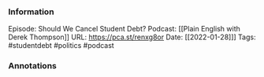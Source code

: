### Information

Episode: Should We Cancel Student Debt?
Podcast: [[Plain English with Derek Thompson]]
URL: https://pca.st/renxg8or
Date: [[2022-01-28]]]
Tags: #studentdebt #politics 
#podcast


### Annotations

